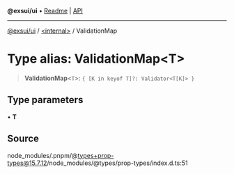 **@exsui/ui** • [Readme](../../README.md) \| [API](../../globals.md)

***

[@exsui/ui](../../README.md) / [\<internal\>](../README.md) / ValidationMap

# Type alias: ValidationMap\<T\>

> **ValidationMap**\<`T`\>: `{ [K in keyof T]?: Validator<T[K]> }`

## Type parameters

• **T**

## Source

node\_modules/.pnpm/@types+prop-types@15.7.12/node\_modules/@types/prop-types/index.d.ts:51
